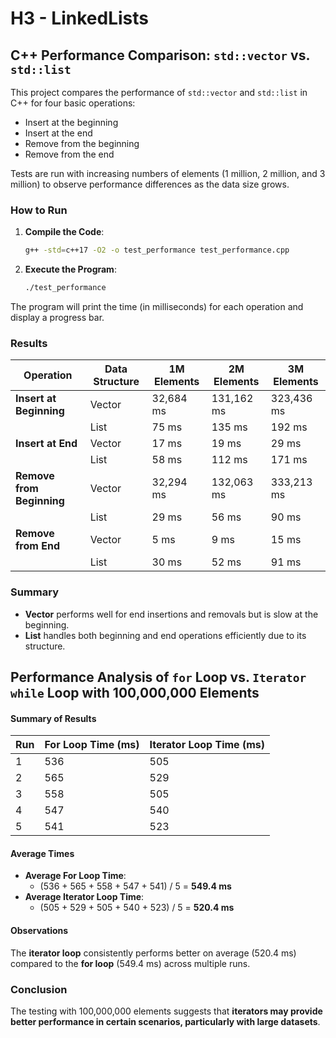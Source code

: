 # H3 - LinkedLists

## C++ Performance Comparison: `std::vector` vs. `std::list`

This project compares the performance of `std::vector` and `std::list` in C++ for four basic operations:

- Insert at the beginning
- Insert at the end
- Remove from the beginning
- Remove from the end

Tests are run with increasing numbers of elements (1 million, 2 million, and 3 million) to observe performance differences as the data size grows.

### How to Run

1. **Compile the Code**:

   ```bash
   g++ -std=c++17 -O2 -o test_performance test_performance.cpp
   ```

2. **Execute the Program**:
   ```bash
   ./test_performance
   ```

The program will print the time (in milliseconds) for each operation and display a progress bar.

### Results

| **Operation**             | **Data Structure** | **1M Elements** | **2M Elements** | **3M Elements** |
| ------------------------- | ------------------ | --------------- | --------------- | --------------- |
| **Insert at Beginning**   | Vector             | 32,684 ms       | 131,162 ms      | 323,436 ms      |
|                           | List               | 75 ms           | 135 ms          | 192 ms          |
| **Insert at End**         | Vector             | 17 ms           | 19 ms           | 29 ms           |
|                           | List               | 58 ms           | 112 ms          | 171 ms          |
| **Remove from Beginning** | Vector             | 32,294 ms       | 132,063 ms      | 333,213 ms      |
|                           | List               | 29 ms           | 56 ms           | 90 ms           |
| **Remove from End**       | Vector             | 5 ms            | 9 ms            | 15 ms           |
|                           | List               | 30 ms           | 52 ms           | 91 ms           |

### Summary

- **Vector** performs well for end insertions and removals but is slow at the beginning.
- **List** handles both beginning and end operations efficiently due to its structure.

## Performance Analysis of `for` Loop vs. `Iterator while` Loop with 100,000,000 Elements

#### Summary of Results

| **Run** | **For Loop Time (ms)** | **Iterator Loop Time (ms)** |
| ------- | ---------------------- | --------------------------- |
| 1       | 536                    | 505                         |
| 2       | 565                    | 529                         |
| 3       | 558                    | 505                         |
| 4       | 547                    | 540                         |
| 5       | 541                    | 523                         |

#### Average Times

- **Average For Loop Time**:
  - (536 + 565 + 558 + 547 + 541) / 5 = **549.4 ms**
- **Average Iterator Loop Time**:
  - (505 + 529 + 505 + 540 + 523) / 5 = **520.4 ms**

#### Observations

The **iterator loop** consistently performs better on average (520.4 ms) compared to the **for loop** (549.4 ms) across multiple runs.

### Conclusion

The testing with 100,000,000 elements suggests that **iterators may provide better performance in certain scenarios, particularly with large datasets**.
